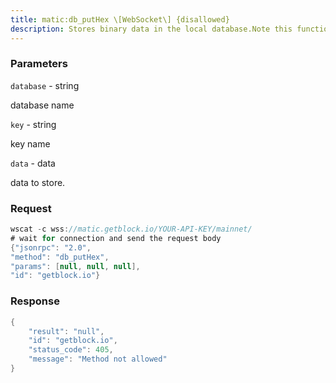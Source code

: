 ```yaml
---
title: matic:db_putHex \[WebSocket\] {disallowed}
description: Stores binary data in the local database.Note this function is deprecated and will be removed in the future.
---
```


### Parameters


`database` - string

database name

`key` - string

key name

`data` - data

data to store.

### Request

``` java
wscat -c wss://matic.getblock.io/YOUR-API-KEY/mainnet/ 
# wait for connection and send the request body 
{"jsonrpc": "2.0",
"method": "db_putHex",
"params": [null, null, null],
"id": "getblock.io"}
```

###  Response

``` java
{
    "result": "null",
    "id": "getblock.io",
    "status_code": 405,
    "message": "Method not allowed"
}
```

